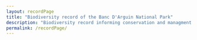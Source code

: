 ```yaml
---
layout: recordPage
title: "Biodiversity record of the Banc D'Arguin National Park"
description: "Biodiversity record informing conservation and managment strategies of the Banc D'Arguin National Park"
permalink: /recordPage/
---
```

